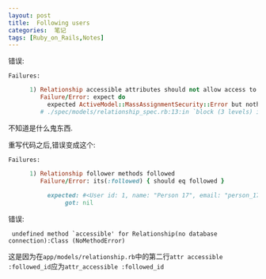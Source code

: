 ```yaml
---
layout: post
title:  Following users
categories:  笔记
tags: [Ruby_on_Rails,Notes]
---
```


错误:

	Failures:
```ruby
	  1) Relationship accessible attributes should not allow access to follower id
	     Failure/Error: expect do
	       expected ActiveModel::MassAssignmentSecurity::Error but nothing was raised
	     # ./spec/models/relationship_spec.rb:13:in `block (3 levels) in <top (required)>'
```
不知道是什么鬼东西.

重写代码之后,错误变成这个:

	Failures:
```ruby
	  1) Relationship follower methods followed 
	     Failure/Error: its(:followed) { should eq followed }
	       
	       expected: #<User id: 1, name: "Person 17", email: "person_17@example.com", created_at: "2014-03-16 03:49:49", updated_at: "2014-03-16 03:49:49", password_digest: "$2a$04$N.gvXxjGoXGos8jD0gNdM.R2MhSPcNMvShd/uOJN3H7v...", remember_token: "JluxJlwtsjhiliK3XGRZJQ", admin: false>
	            got: nil
```
错误:

	 undefined method `accessible' for Relationship(no database connection):Class (NoMethodError)

这是因为在`app/models/relationship.rb`中的第二行`attr accessible :followed_id`应为`attr_accessible :followed_id`
